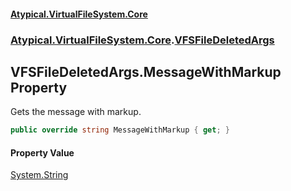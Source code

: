 #### [Atypical.VirtualFileSystem.Core](VirtualFileSystem.md 'VirtualFileSystem')
### [Atypical.VirtualFileSystem.Core](VirtualFileSystem.md#Atypical.VirtualFileSystem.Core 'Atypical.VirtualFileSystem.Core').[VFSFileDeletedArgs](VFSFileDeletedArgs.md 'Atypical.VirtualFileSystem.Core.VFSFileDeletedArgs')

## VFSFileDeletedArgs.MessageWithMarkup Property

Gets the message with markup.

```csharp
public override string MessageWithMarkup { get; }
```

#### Property Value
[System.String](https://docs.microsoft.com/en-us/dotnet/api/System.String 'System.String')